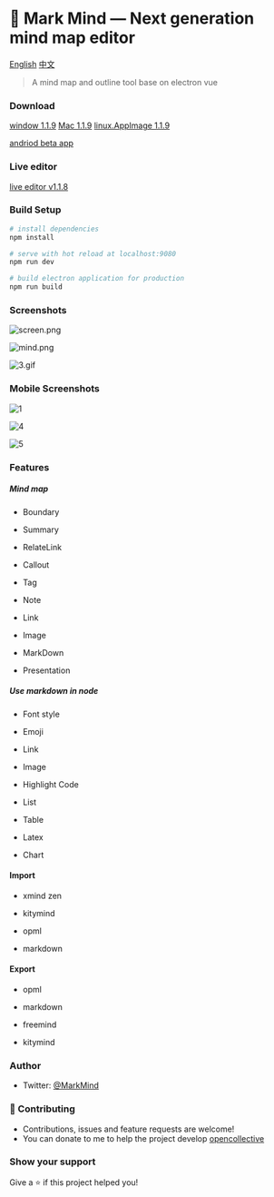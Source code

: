 # :wave: Mark Mind  — Next generation mind map editor

[English](https://github.com/MarkMindLtd/Mark-Mind) [中文](https://github.com/MarkMindLtd/Mark-Mind/blob/main/README%20-%20zh.md)



> A mind map and outline tool base on electron vue

### Download [](https://img.shields.io/github/downloads/MarkMindLtd/Mark-Mind/total)

[window 1.1.9](https://github.com/MarkMindLtd/Mark-Mind/releases/download/v1.1.9/Mark.Mind.Setup.1.1.9.exe)   [Mac 1.1.9](https://github.com/MarkMindLtd/Mark-Mind/releases/download/v1.1.9/Mark.Mind-1.1.9.dmg)  [linux.AppImage 1.1.9](https://github.com/MarkMindLtd/Mark-Mind/releases/download/v1.1.9/Mark.Mind-1.1.9.AppImage)

[andriod beta app ](https://github.com/MarkMindLtd/Mark-Mind/releases/download/v1.1.9/markmind.andriod.apk)

### Live editor

[live editor v1.1.8](https://www.markmind.org)

### Build Setup

```bash
# install dependencies
npm install

# serve with hot reload at localhost:9080
npm run dev

# build electron application for production
npm run build
```

### Screenshots

![screen.png](https://i.loli.net/2020/11/19/2EXh9HCOodcQN5G.png)

![mind.png](https://i.loli.net/2020/11/20/P6SQ24gJ5jXHfpi.png)

![3.gif](https://i.loli.net/2020/11/22/1zEPFiguDobOI7X.gif)


### Mobile Screenshots

![1](https://user-images.githubusercontent.com/18719494/106353147-6b4ac700-6323-11eb-8fe7-5f5020b7bfa6.jpg)

![4](https://user-images.githubusercontent.com/18719494/106353172-8ddce000-6323-11eb-95ca-b9e9c65a2700.jpg)

![5](https://user-images.githubusercontent.com/18719494/106353177-99300b80-6323-11eb-8a1c-0a731c604e02.jpg)

### Features

##### Mind map

- Boundary

- Summary

- RelateLink

- Callout

- Tag

- Note

- Link

- Image

- MarkDown

- Presentation

##### Use markdown in node

- Font style

- Emoji

- Link

- Image

- Highlight Code

- List

- Table

- Latex

- Chart

#### Import

- xmind zen

- kitymind

- opml

- markdown

#### Export

- opml

- markdown

- freemind

- kitymind

### Author

- Twitter: [@MarkMind](https://twitter.com/MarkMind9)

### 🤝 Contributing

- Contributions, issues and feature requests are welcome!
- You can donate to me to help the project develop [opencollective](https://opencollective.com/markmindltd)

### Show your support

Give a ⭐️ if this project helped you!
